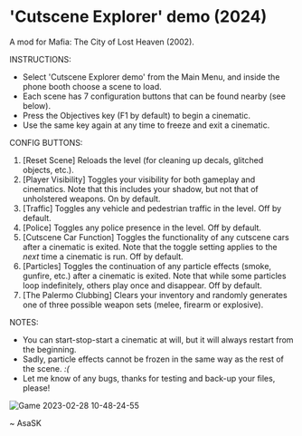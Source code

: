 # 'Cutscene Explorer' demo (2024)
A mod for Mafia: The City of Lost Heaven (2002).

INSTRUCTIONS:
- Select 'Cutscene Explorer demo' from the Main Menu, and inside the phone booth choose a scene to load.
- Each scene has 7 configuration buttons that can be found nearby (see below).
- Press the Objectives key (F1 by default) to begin a cinematic.
- Use the same key again at any time to freeze and exit a cinematic.

CONFIG BUTTONS:
1. [Reset Scene] Reloads the level (for cleaning up decals, glitched objects, etc.).
2. [Player Visibility] Toggles your visibility for both gameplay and cinematics. Note that this includes your shadow, but not that of unholstered weapons. On by default.
3. [Traffic] Toggles any vehicle and pedestrian traffic in the level. Off by default.
4. [Police] Toggles any police presence in the level. Off by default.
5. [Cutscene Car Function] Toggles the functionality of any cutscene cars after a cinematic is exited. Note that the toggle setting applies to the *next* time a cinematic is run. Off by default.
6. [Particles] Toggles the continuation of any particle effects (smoke, gunfire, etc.) after a cinematic is exited. Note that while some particles loop indefinitely, others play once and disappear. Off by default.
7. [The Palermo Clubbing] Clears your inventory and randomly generates one of three possible weapon sets (melee, firearm or explosive).

NOTES:
- You can start-stop-start a cinematic at will, but it will always restart from the beginning.
- Sadly, particle effects cannot be frozen in the same way as the rest of the scene. _:(_
- Let me know of any bugs, thanks for testing and back-up your files, please!

![Game 2023-02-28 10-48-24-55](https://user-images.githubusercontent.com/111624709/221832453-0e1536d7-d813-4815-8f5c-8da0c04420d0.png)

~ AsaSK